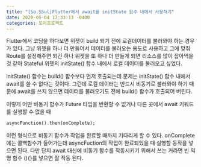 ```yaml
---
title: "[So.SSul]Flutter에서 await를 initState 함수 내에서 사용하기"
date: 2020-05-04 17:33:13 -0400
categories: 토이프로젝트
---
```


Flutter에서 코딩을 하다보면 위젯이 build 되기 전에 로컬데이터를 불러와야 하는 경우가 있다. 그냥 위젯을 하나 더 만들어서 데이터를 불러오는 용도로 사용하고 그에 맞춰 Route를 설정해주면 되긴 하나 위젯을 또 하나 더 만들게 되면 리소스를 많이 잡아먹을 것 같아 Stateful 위젯의 initState() 함수 내에서 로컬 데이터를 불러오고 싶었다.

initState() 함수는 build() 함수보다 먼저 호출되는데 문제는 initState() 함수 내에서 await를 쓸 수 없다는 것이다. 그런데 로컬 데이터는 반드시 비동기로 불러와야 하기 때문에 await를 쓰지 않으면 데이터를 불러오기도 전에 build() 함수가 호출되어 버린다.

이렇게 어떤 비동기 함수가 Future 타입을 반환할 수 없거나 다른 곳에서 await 키워드를 실행할 수 없을 때

```dart
asyncFunction().then(onComplete);
```

이런 형식으로 비동기 함수가 작업을 완료할 때까지 기다리게 할 수 있다. onComplete에는 콜백함수가 들어가는데 asyncFuction의 작업이 완료되었을 때 실행할 동작을 넣으면 된다. 다만 단지 await 대신에 비동기 함수를 작동시키기 위해서 쓰는 거라면 빈 익명 함수 (){}를 넣으면 잘 작동 된다.